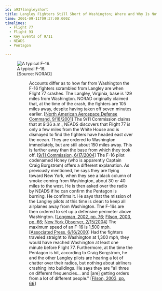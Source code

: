 ```yaml
---
id: a937langleyshort
title: Langley Fighters Still Short of Washington; Where and Why Is Not Clear
time: 2001-09-11T09:37:00.000Z
timelines:
  - Flight 77
  - Flight 93
  - Key Events of 9/11
  - NEADS
  - Pentagon

---
```


<figure class="image">
  <img alt="A typical F-16." src="https://i2.wp.com/cdn.historycommons.org/images/events/311_f162050081722-9066.jpg" />
  <figcaption>A typical F-16.<br>[Source: NORAD]</figcaption>
<figure>

Accounts differ as to how far from Washington the F-16 fighters scrambled from Langley are when Flight 77 crashes. The Langley, Virginia, base is 129 miles from Washington. NORAD originally claimed that, at the time of the crash, the fighters are 105 miles away, despite having taken off seven minutes earlier. [[North American Aerospace Defense Command, 9/18/2001][1]] The 9/11 Commission claims that at 9:36 a.m., NEADS discovers that Flight 77 is only a few miles from the White House and is dismayed to find the fighters have headed east over the ocean. They are ordered to Washington immediately, but are still about 150 miles away. This is farther away than the base from which they took off. [[9/11 Commission, 6/17/2004][2]] The F-16 pilot codenamed Honey (who is apparently Captain Craig Borgstrom) offers a different explanation. As previously mentioned, he says they are flying toward New York, when they see a black column of smoke coming from Washington, about 30 or 40 miles to the west. He is then asked over the radio by NEADS if he can confirm the Pentagon is burning. He confirms it. He says that the mission of the Langley pilots at this time is clear: to keep all airplanes away from Washington. The F-16s are then ordered to set up a defensive perimeter above Washington. [[Longman, 2002, pp. 76][3]; [Filson, 2003, pp. 66][4]; [New York Observer, 2/15/2004][5]] The maximum speed of an F-16 is 1,500 mph. [[Associated Press, 6/16/2000][6]] Had the fighters traveled straight to Washington at 1,300 mph, they would have reached Washington at least one minute before Flight 77. Furthermore, at the time the Pentagon is hit, according to Craig Borgstrom, he and the other Langley pilots are hearing a lot of chatter over their radios, but nothing about airliners crashing into buildings. He says they are "all three on different frequencies… and [are] getting orders from a lot of different people." [[Filson, 2003, pp. 66][4]]

[1]: https://web.archive.org/web/20030809155434/http:/www.norad.mil/index.cfm?fuseaction=home.news_rel_09_18_01
[2]: https://web.archive.org/web/20040617211819/http://www.msnbc.msn.com/id/5233007/
[3]: https://www.amazon.com/Among-Heroes-United-Flight-Passengers/dp/0060099089
[4]: https://www.amazon.com/Air-War-Over-America-Defense/dp/061512416X
[5]: https://observer.com/2004/02/stewardess-idd-hijackers-early-transcripts-show/
[6]: https://web.archive.org/web/20000817190429/http://abcnews.go.com/sections/us/DailyNews/fighterjetdown000616.html
